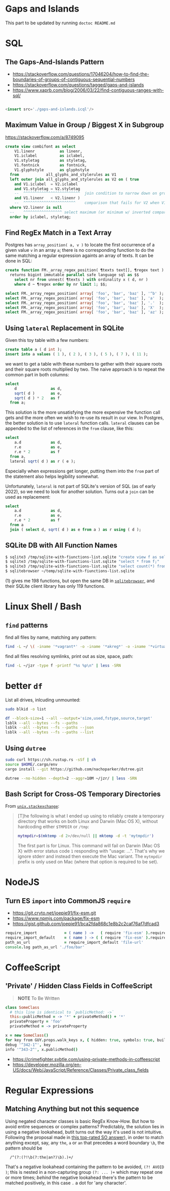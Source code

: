 

# Gaps and Islands

<!-- START doctoc generated TOC please keep comment here to allow auto update -->
<!-- DON'T EDIT THIS SECTION, INSTEAD RE-RUN doctoc TO UPDATE -->
This part to be updated by running `doctoc README.md`
<!-- END doctoc generated TOC please keep comment here to allow auto update -->


# SQL

## The Gaps-And-Islands Pattern

* https://stackoverflow.com/questions/17046204/how-to-find-the-boundaries-of-groups-of-contiguous-sequential-numbers
* https://stackoverflow.com/questions/tagged/gaps-and-islands
* https://www.xaprb.com/blog/2006/03/22/find-contiguous-ranges-with-sql/

```sql

<insert src='./gaps-and-islands.icql'/>

```

## Maximum Value in Group / Biggest X in Subgroup

https://stackoverflow.com/a/8749095

```sql
create view combifont as select
    V1.linenr           as linenr,
    V1.iclabel          as iclabel,
    V1.styletag         as styletag,
    V1.fontnick         as fontnick,
    V1.glyphstyle       as glyphstyle
  from            all_glyphs_and_stylerules as V1
  left outer join all_glyphs_and_stylerules as V2 on ( true
    and V1.iclabel  = V2.iclabel
    and V1.styletag = V2.styletag
    --  ^^^^^^^^^^^^^^^^^^^^^^^^^  join condition to narrow down on group
    and V1.linenr   < V2.linenr )
    --  ^^^^^^^^^^^^^^^^^^^^^^^    comparison that fails for V2 when V1 selector is maximal
  where V2.linenr is null
  --    ^^^^^^^^^^^^^^^^^ select maximum (or minimum w/ inverted comparator)
  order by iclabel, styletag;
```


## Find RegEx Match in a Text Array

Postgres has `array_position( a, v )` to locate the first occurrence of a given value `v` in an array `a`;
there is no corresponding function to do the same matching a regular expression againts an array of texts.
It can be done in SQL:

```sql
create function FM._array_regex_position( ¶texts text[], ¶regex text )
  returns bigint immutable parallel safe language sql as $$
    select nr from unnest( ¶texts ) with ordinality x ( d, nr )
    where d ~ ¶regex order by nr limit 1; $$;

select FM._array_regex_position( array[ 'foo', 'bar', 'baz' ], '^b' );  -- gives 2
select FM._array_regex_position( array[ 'foo', 'bar', 'baz' ], 'a'  );  -- gives 2
select FM._array_regex_position( array[ 'foo', 'bar', 'baz' ], '.'  );  -- gives 1
select FM._array_regex_position( array[ 'foo', 'bar', 'baz' ], 'X'  );  -- gives null
select FM._array_regex_position( array[ 'foo', 'bar', 'baz' ], 'az' );  -- gives 3
```

<insert src='./immutable-columns-in-sql.md'/>

## Using `lateral` Replacement in SQLite

Given this toy table with a few numbers:

```sql
create table a ( d int );
insert into a values ( 1 ), ( 2 ), ( 3 ), ( 5 ), ( 7 ), ( 11 );
```

we want to get a table with these numbers to gether with their square roots and their
square roots multiplied by two. The naive approach is to repeat the common part in both
columns:

```sql
select
    d               as d,
    sqrt( d )       as e,
    sqrt( d ) * 2   as f
  from a;
```

This solution is the more unsatisfying the more expensive the function call gets and the
more often we wish to re-use its result in our view. In Postgres, the better solution
is to use `lateral` function calls. `lateral` clauses can be appended to the list of
references in the `from` clause, like this:

```sql
select
    a.d             as d,
    r.e             as e,
    r.e * 2         as f
  from a,
  lateral sqrt( d ) as r ( e );
```

Especially when expressions get longer, putting them into the `from` part of the
statement also helps legibility somewhat.

Unfortunately, `lateral` is not part of SQLite's version of SQL (as of early 2022), so we
need to look for another solution. Turns out a `join` can be used as replacement:

```sql
select
    a.d             as d,
    r.e             as e,
    r.e * 2         as f
  from a
  join ( select d, sqrt( d ) as e from a ) as r using ( d );
```

## SQLite DB with All Function Names

```bash
$ sqlite3 /tmp/sqlite-with-fiunctions-list.sqlite "create view f as select * from pragma_function_list order by name;"
$ sqlite3 /tmp/sqlite-with-fiunctions-list.sqlite "select * from f;"
$ sqlite3 /tmp/sqlite-with-fiunctions-list.sqlite "select count(*) from f;" # (A)
$ sqlitebrowser ~/temp/sqlite-with-fiunctions-list.sqlite                   # (B)
```

(1) gives me 198 functions, but open the same DB in [`sqlitebrowser`](https://sqlitebrowser.org), and their
SQLite client library has only 119 functions.


# Linux Shell / Bash

## `find` patterns

find all files by name, matching any pattern:

```bash
find -L ~/ \( -iname '*vagrant*' -o -iname '*akreg*' -o -iname '*virtualb*' \) > ~/temp/my-files.txt
```

find all files resolving symlinks, print out as size, space, path:

```bash
find -L ~/jzr -type f -printf "%s %p\n" | less -SRN
```

# better `df`

List all drives, inlcuding unmounted:
```bash
sudo blkid -o list
```

```bash
df --block-size=1 --all --output='size,used,fstype,source,target'
lsblk --all --bytes --fs --paths
lsblk --all --bytes --fs --paths --json
lsblk --all --bytes --fs --paths --list
```

## Using `dutree`

```bash
sudo curl https://sh.rustup.rs -sSf | sh
source $HOME/.cargo/env
cargo install --git https://github.com/nachoparker/dutree.git
```

```bash
dutree --no-hidden --depth=2 --aggr=10M ~/jzr/ | less -SRN
```

## Bash Script for Cross-OS Temporary Directories

From
[`unix.stackexchange`](https://unix.stackexchange.com/questions/30091/fix-or-alternative-for-mktemp-in-os-x):

> [T]he following is what I ended up using to reliably create a temporary directory that works on both Linux
> and Darwin (Mac OS X), without hardcoding either `$TMPDIR` or `/tmp`:
>
> ```sh
> mytmpdir=$(mktemp -d 2>/dev/null || mktemp -d -t 'mytmpdir')
> ```
>
> The first part is for Linux. This command will fail on Darwin (Mac OS X) with error status code `1`
> responding with "usage: ...". That's why we ignore stderr and instead then execute the Mac variant. The
> `mytmpdir` prefix is only used on Mac (where that option is required to be set).

# NodeJS

<insert src='./avoiding-accidental-string-substitutions.md'/>
<insert src='./regex-unicode-custom-boundaries.md'/>
<insert src='./mixins.md'/>
<insert src='./callable-instances.md'/>
<insert src='./reading-file-lines.md'/>
<insert src='./event-emitter-as-async-generator.md'/>
<insert src='./turning-asynchronous-functions-into-synchronous-ones.md'/>
<insert src='./context-managers.md'/>
<insert src='./step-walk-run.md'/>

## Turn ES `import` into CommonJS `require`

* https://git.cryto.net/joepie91/fix-esm.git
* https://www.npmjs.com/package/fix-esm
* https://gist.github.com/joepie91/bca2fda868c1e8b2c2caf76af7dfcad3

```coffee
require_import            = ( name ) ->   ( require 'fix-esm' ).require name
require_import_default    = ( name ) -> ( ( require 'fix-esm' ).require name ).default
path_as_url               = require_import_default 'file-url'
console.log path_as_url './foo/bar'
```

<insert src='./css.md'/>



# CoffeeScript

<insert src='./coffeescript-class-instance-properties.md'/>
<insert src='./coffeescript-types-and-constants-per-class-instance.md'/>
<insert src='./coffeescript-programmatic-functions-with-correct-names.md'/>
<insert src='./pattern-matching.md'/>

## 'Private' / Hidden Class Fields in CoffeeScript

> **NOTE** To Be Written

```coffee
class SomeClass
  # this line is identical to `publicMethod: ->`
  this::publicMethod = -> '*' + privateMethod() + '*'
  privateProperty = 'foo'
  privateMethod = -> privateProperty

x = new SomeClass()
for key from GUY.props.walk_keys x, { hidden: true, symbols: true, builtins: true, }
debug '^342-1^', key
info '^343-2^', x.publicMethod()
```

* https://crimefighter.svbtle.com/using-private-methods-in-coffeescript
* https://developer.mozilla.org/en-US/docs/Web/JavaScript/Reference/Classes/Private_class_fields


# Regular Expressions

## Matching Anything but not this sequence

Using negated character classes is basic RegEx Know-How. But how to avoid entire sequences or complex
patterns? Predictably, the solution lies in using a negative lookahead, butit turns out the way it's used is
not intuitive. Following the proposal made in [this top-rated SO
answer](https://stackoverflow.com/a/977294/7568091)), in order to match anything except, say, any `the`, `a`
or `an` that precedes a word boundary `\b`, the pattern should be

```reges
  /^(?:(?!\b(?:the|an?)\b).)+/
```

That's a negative lookahead containing the pattern to be avoided, `(?! AVOID )`; this is nested in a
non-capturing group `(?: ... )+` which may repeat one or more times; *behind* the negative lookahead there's
the pattern to be matched positively, in this case `.` a dot for 'any character'.

